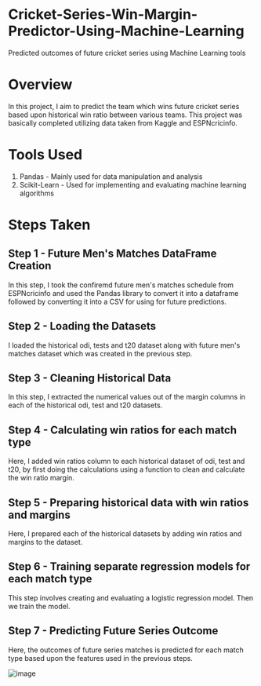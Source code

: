 # Cricket-Series-Win-Margin-Predictor-Using-Machine-Learning
Predicted outcomes of future cricket series using Machine Learning tools

# Overview
In this project, I aim to predict the team which wins future cricket series based upon historical win ratio between various teams. This project was basically completed utilizing data taken from Kaggle and ESPNcricinfo. 

# Tools Used
1. Pandas - Mainly used for data manipulation and analysis
2. Scikit-Learn - Used for implementing and evaluating machine learning algorithms

# Steps Taken
## Step 1 - Future Men's Matches DataFrame Creation
In this step, I took the confiremd future men's matches schedule from ESPNcricinfo and used the Pandas library to convert it into a dataframe followed by converting it into a CSV for using for future predictions.

## Step 2 - Loading the Datasets
I loaded the historical odi, tests and t20 dataset along with future men's matches dataset which was created in the previous step.

## Step 3 - Cleaning Historical Data
In this step, I extracted the numerical values out of the margin columns in each of the historical odi, test and t20 datasets. 

## Step 4 - Calculating win ratios for each match type
Here, I added win ratios column to each historical dataset of odi, test and t20, by first doing the calculations using a function to clean and calculate the win ratio margin.

## Step 5 - Preparing historical data with win ratios and margins
Here, I prepared each of the historical datasets by adding win ratios and margins to the dataset. 

## Step 6 - Training separate regression models for each match type
This step involves creating and evaluating a logistic regression model. Then we train the model.

## Step 7 - Predicting Future Series Outcome
Here, the outcomes of future series matches is predicted for each match type based upon the features used in the previous steps.

![image](https://github.com/sangeeths29/Cricket-Series-Win-Margin-Predictor-Using-Machine-Learning/assets/73825180/b3469261-bc5d-405b-882b-faf48d92e2a4)

